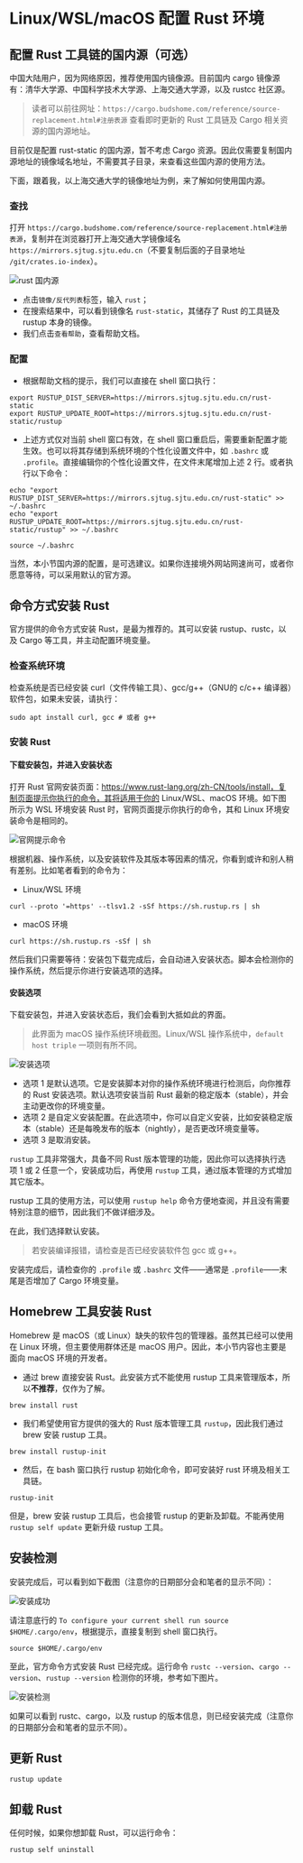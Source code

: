 # Linux/WSL/macOS 配置 Rust 环境

## 配置 Rust 工具链的国内源（可选）

中国大陆用户，因为网络原因，推荐使用国内镜像源。目前国内 cargo 镜像源有：清华大学源、中国科学技术大学源、上海交通大学源，以及 rustcc 社区源。

> 读者可以前往网址：`https://cargo.budshome.com/reference/source-replacement.html#注册表源` 查看即时更新的 Rust 工具链及 Cargo 相关资源的国内源地址。

目前仅是配置 rust-static 的国内源，暂不考虑 Cargo 资源。因此仅需要复制国内源地址的镜像域名地址，不需要其子目录，来查看这些国内源的使用方法。

下面，跟着我，以上海交通大学的镜像地址为例，来了解如何使用国内源。

### 查找

打开 `https://cargo.budshome.com/reference/source-replacement.html#注册表源`，复制并在浏览器打开上海交通大学镜像域名 `https://mirrors.sjtug.sjtu.edu.cn`（不要复制后面的子目录地址 `/git/crates.io-index`）。

![rust 国内源](../../css/env-tools/rust-static.png)

- 点击`镜像/反代列表`标签，输入 `rust`；
- 在搜索结果中，可以看到镜像名 `rust-static`，其储存了 Rust 的工具链及 rustup 本身的镜像。
- 我们点击`查看帮助`，查看帮助文档。

### 配置

- 根据帮助文档的提示，我们可以直接在 shell 窗口执行：

``` shell
export RUSTUP_DIST_SERVER=https://mirrors.sjtug.sjtu.edu.cn/rust-static
export RUSTUP_UPDATE_ROOT=https://mirrors.sjtug.sjtu.edu.cn/rust-static/rustup
```

- 上述方式仅对当前 shell 窗口有效，在 shell 窗口重启后，需要重新配置才能生效。也可以将其存储到系统环境的个性化设置文件中，如 `.bashrc` 或 `.profile`。直接编辑你的个性化设置文件，在文件末尾增加上述 2 行。或者执行以下命令：

``` shell
echo "export RUSTUP_DIST_SERVER=https://mirrors.sjtug.sjtu.edu.cn/rust-static" >> ~/.bashrc
echo "export RUSTUP_UPDATE_ROOT=https://mirrors.sjtug.sjtu.edu.cn/rust-static/rustup" >> ~/.bashrc

source ~/.bashrc
```

当然，本小节国内源的配置，是可选建议。如果你连接境外网站网速尚可，或者你愿意等待，可以采用默认的官方源。

## 命令方式安装 Rust

官方提供的命令方式安装 Rust，是最为推荐的。其可以安装 rustup、rustc，以及 Cargo 等工具，并主动配置环境变量。

### 检查系统环境

检查系统是否已经安装 curl（文件传输工具）、gcc/g++（GNU的 c/c++ 编译器）软件包，如果未安装，请执行：

``` shell
sudo apt install curl, gcc # 或者 g++
```

### 安装 Rust

#### 下载安装包，并进入安装状态

打开 Rust 官网安装页面：https://www.rust-lang.org/zh-CN/tools/install，复制页面提示你执行的命令，其将适用于你的 Linux/WSL、macOS 环境。如下图所示为 WSL 环境安装 Rust 时，官网页面提示你执行的命令，其和 Linux 环境安装命令是相同的。

![官网提示命令](../../css/env-tools/install-linux.png)

根据机器、操作系统，以及安装软件及其版本等因素的情况，你看到或许和别人稍有差别。比如笔者看到的命令为：

- Linux/WSL 环境

``` shell
curl --proto '=https' --tlsv1.2 -sSf https://sh.rustup.rs | sh
```

- macOS 环境

``` shell
curl https://sh.rustup.rs -sSf | sh
```

然后我们只需要等待：安装包下载完成后，会自动进入安装状态。脚本会检测你的操作系统，然后提示你进行安装选项的选择。

#### 安装选项

下载安装包，并进入安装状态后，我们会看到大抵如此的界面。

> 此界面为 macOS 操作系统环境截图。Linux/WSL 操作系统中，`default host triple` 一项则有所不同。

![安装选项](../../css/env-tools/options.jpg)

- 选项 1 是默认选项。它是安装脚本对你的操作系统环境进行检测后，向你推荐的 Rust 安装选项。默认选项安装当前 Rust 最新的稳定版本（stable），并会主动更改你的环境变量。
- 选项 2 是自定义安装配置。在此选项中，你可以自定义安装，比如安装稳定版本（stable）还是每晚发布的版本（nightly），是否更改环境变量等。
- 选项 3 是取消安装。

`rustup` 工具非常强大，具备不同 Rust 版本管理的功能，因此你可以选择执行选项 1 或 2 任意一个，安装成功后，再使用 `rustup` 工具，通过版本管理的方式增加其它版本。

rustup 工具的使用方法，可以使用 `rustup help` 命令方便地查阅，并且没有需要特别注意的细节，因此我们不做详细涉及。

在此，我们选择默认安装。

> 若安装编译报错，请检查是否已经安装软件包 gcc 或 g++。

安装完成后，请检查你的 `.profile` 或 `.bashrc` 文件——通常是 `.profile`——末尾是否增加了 Cargo 环境变量。

## Homebrew 工具安装 Rust

Homebrew 是 macOS（或 Linux）缺失的软件包的管理器。虽然其已经可以使用在 Linux 环境，但主要使用群体还是 macOS 用户。因此，本小节内容也主要是面向 macOS 环境的开发者。

- 通过 brew 直接安装 Rust。此安装方式不能使用 rustup 工具来管理版本，所以**不推荐**，仅作为了解。

``` shell
brew install rust
```

- 我们希望使用官方提供的强大的 Rust 版本管理工具 `rustup`，因此我们通过 brew 安装 rustup 工具。

``` shell
brew install rustup-init
```

- 然后，在 bash 窗口执行 rustup 初始化命令，即可安装好 rust 环境及相关工具链。

``` shell
rustup-init
```

但是，brew 安装 rustup 工具后，也会接管 rustup 的更新及卸载。不能再使用 `rustup self update` 更新升级 rustup 工具。

## 安装检测

安装完成后，可以看到如下截图（注意你的日期部分会和笔者的显示不同）：

![安装成功](../../css/env-tools/installed.jpg)

请注意底行的 `To configure your current shell run source $HOME/.cargo/env`，根据提示，直接复制到 shell 窗口执行。

``` shell
source $HOME/.cargo/env
```

至此，官方命令方式安装 Rust 已经完成。运行命令 `rustc --version`、`cargo --version`、`rustup --version` 检测你的环境，参考如下图片。

![安装检测](../../css/env-tools/install-test.jpg)

如果可以看到 rustc、cargo，以及 rustup 的版本信息，则已经安装完成（注意你的日期部分会和笔者的显示不同）。

## 更新 Rust

``` shell
rustup update
```

## 卸载 Rust

任何时候，如果你想卸载 Rust，可以运行命令：

``` shell
rustup self uninstall
```
